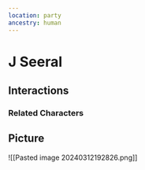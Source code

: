 ```yaml
---
location: party
ancestry: human
---
```


# J Seeral

## Interactions


### Related Characters

## Picture
![[Pasted image 20240312192826.png]]
